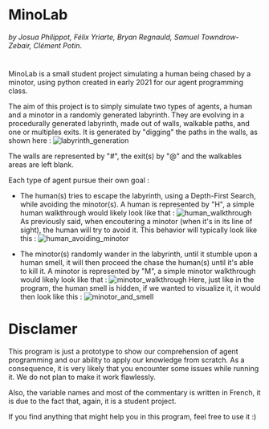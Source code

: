 # **MinoLab**  
*by Josua Philippot, Félix Yriarte, Bryan Regnauld, Samuel Towndrow-Zebair, Clément Potin*.
#
MinoLab is a small student project simulating a human being chased by a minotor, using python created in early 2021 for our agent programming class.

The aim of this project is to simply simulate two types of agents, a human and a minotor in a randomly generated labyrinth.
They are evolving in a procedurally generated labyrinth, made out of walls, walkable paths, and one or multiples exits.
It is generated by "digging" the paths in the walls, as shown here :
![labyrinth_generation](https://user-images.githubusercontent.com/33656456/132540553-c0a2b5e4-566e-4c1c-b1aa-a3fc8a6cf280.gif)


The walls are represented by "#", the exit(s) by "@" and the walkables areas are left blank.

Each type of agent pursue their own goal :
  - The human(s) tries to escape the labyrinth, using a Depth-First Search, while avoiding the minotor(s).
    A human is represented by "H", a simple human walkthrough would likely look like that :
    ![human_walkthrough](https://user-images.githubusercontent.com/33656456/132533397-99b179df-36de-4dbf-b163-4a16c388dddc.png)
    As previously said, when encoutering a minotor (when it's in its line of sight), the human will try to avoid it. This behavior will typically look like this :
    ![human_avoiding_minotor](https://user-images.githubusercontent.com/33656456/132534880-5c0c22a6-d3db-45ac-b859-39630eaaf89f.png)

  - The minotor(s) randomly wander in the labyrinth, until it stumble upon a human smell, it will then proceed the chase the human(s) until it's able to kill it.
    A minotor is represented by "M", a simple minotor walkthrough would likely look like that :
    ![minotor_walkthrough](https://user-images.githubusercontent.com/33656456/132536185-900a7a9e-8615-4181-9240-d70f760749bc.png)
    Here, just like in the program, the human smell is hidden, if we wanted to visualize it, it would then look like this :
    ![minotor_and_smell](https://user-images.githubusercontent.com/33656456/132540624-15f39a09-8ad4-43ac-9055-23908acafba3.png)

# Disclamer
This program is just a prototype to show our comprehension of agent programming and our ability to apply our knowledge from scratch. As a consequence, it is very likely that you encounter some issues while running it. We do not plan to make it work flawlessly.

Also, the variable names and most of the commentary is written in French, it is due to the fact that, again, it is a student project.

If you find anything that might help you in this program, feel free to use it :)
   
